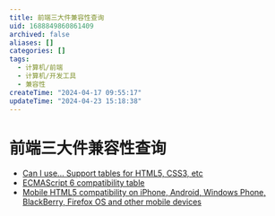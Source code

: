 ```yaml
---
title: 前端三大件兼容性查询
uid: 1688849860861409
archived: false
aliases: []
categories: []
tags:
  - 计算机/前端
  - 计算机/开发工具
  - 兼容性
createTime: "2024-04-17 09:55:17"
updateTime: "2024-04-23 15:18:38"
---
```


# 前端三大件兼容性查询

- [Can I use... Support tables for HTML5, CSS3, etc](https://caniuse.com/)
- [ECMAScript 6 compatibility table](http://kangax.github.io/compat-table/es6/)
- [Mobile HTML5 compatibility on iPhone, Android, Windows Phone, BlackBerry, Firefox OS and other mobile devices](http://mobilehtml5.org/)
